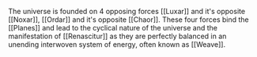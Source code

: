 The universe is founded on 4 opposing forces [[Luxar]] and it's opposite [[Noxar]], [[Ordar]] and it's opposite [[Chaor]]. These four forces bind the [[Planes]] and lead to the cyclical nature of the universe and the manifestation of [[Renascitur]] as they are perfectly balanced in an unending interwoven system of energy, often known as [[Weave]].